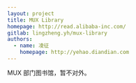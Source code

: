 ```yaml
---
layout: project
title: MUX Library
homepage: http://read.alibaba-inc.com/
gitlab: lingzheng.yh/mux-library
authors:
  - name: 凌征
    homepage: http://yehao.diandian.com
---
```


MUX 部门图书馆，暂不对外。